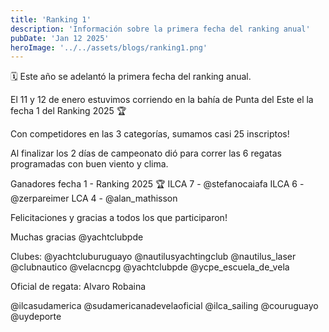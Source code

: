 ```yaml
---
title: 'Ranking 1'
description: 'Información sobre la primera fecha del ranking anual'
pubDate: 'Jan 12 2025'
heroImage: '../../assets/blogs/ranking1.png'
---
```


🗓️ Este año se adelantó la primera fecha del ranking anual.

El 11 y 12 de enero estuvimos corriendo en la bahía de Punta del Este el la fecha 1 del Ranking 2025 🏆

Con competidores en las 3 categorías, sumamos casi 25 inscriptos!

Al finalizar los 2 días de campeonato dió para correr las 6 regatas programadas con buen viento y clima.

Ganadores fecha 1 - Ranking 2025 🏆
ILCA 7 - @stefanocaiafa
ILCA 6 - @zerpareimer
LCA 4 - @alan_mathisson

Felicitaciones y gracias a todos los que participaron!

Muchas gracias @yachtclubpde

Clubes:
@yachtcluburuguayo
@nautilusyachtingclub @nautilus_laser
@clubnautico @velacncpg
@yachtclubpde @ycpe_escuela_de_vela

Oficial de regata: Alvaro Robaina

@ilcasudamerica @sudamericanadevelaoficial @ilca_sailing @couruguayo @uydeporte

